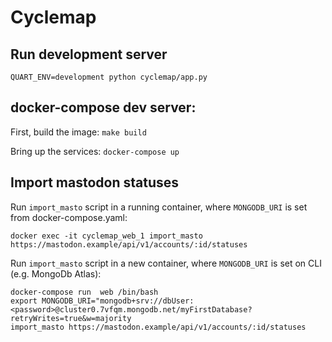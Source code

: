 # Cyclemap
## Run development server
`QUART_ENV=development python cyclemap/app.py`

## docker-compose dev server:
First, build the image:
`make build`

Bring up the services:
`docker-compose up`

## Import mastodon statuses
Run `import_masto` script in a running container, where `MONGODB_URI` is set
from docker-compose.yaml:
```
docker exec -it cyclemap_web_1 import_masto https://mastodon.example/api/v1/accounts/:id/statuses
```

Run `import_masto` script in a new container, where `MONGODB_URI` is set on
CLI (e.g. MongoDb Atlas):
```
docker-compose run  web /bin/bash
export MONGODB_URI="mongodb+srv://dbUser:<password>@cluster0.7vfqm.mongodb.net/myFirstDatabase?retryWrites=true&w=majority
import_masto https://mastodon.example/api/v1/accounts/:id/statuses
```
